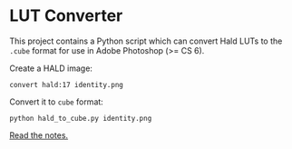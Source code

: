 LUT Converter
=============

This project contains a Python script which can convert Hald LUTs to the `.cube` format for use in Adobe Photoshop (>= CS 6).

Create a HALD image:

~~~
convert hald:17 identity.png
~~~

Convert it to `cube` format:

~~~
python hald_to_cube.py identity.png
~~~

[Read the notes.](NOTES.md)
